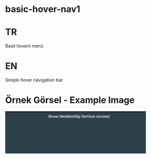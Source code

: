 # basic-hover-nav1

# TR
Basit hoverlı menü
# EN
Simple hover navigation bar
# Örnek Görsel - Example Image
![gif](gif.gif)
